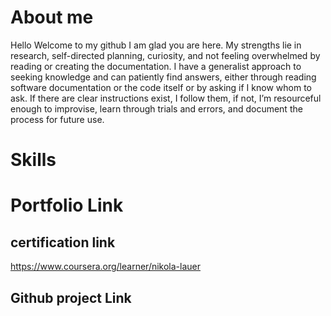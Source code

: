 # About me
Hello Welcome to my github I am glad you are here.
My strengths lie in research, self-directed planning, curiosity, and not feeling overwhelmed by reading or creating the documentation. 
I have a generalist approach to seeking knowledge and can patiently find answers, either through reading software documentation or the code itself or by asking if I know whom to ask. 
If there are clear instructions exist, I follow them, if not, I’m resourceful enough to improvise, learn through trials and errors, and document the process for future use.
# Skills

# Portfolio Link
## certification link
https://www.coursera.org/learner/nikola-lauer

## Github project Link 
